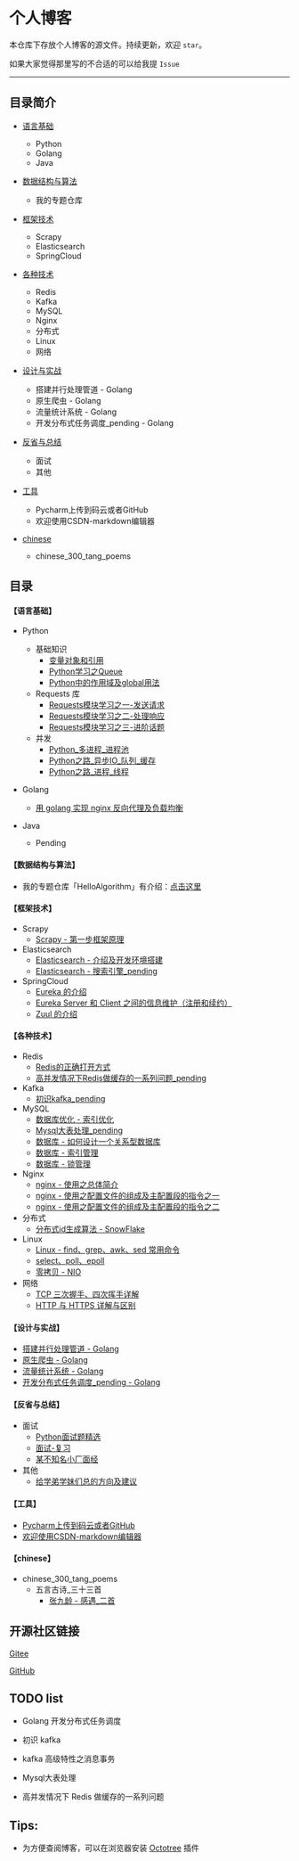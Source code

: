 # 个人博客

本仓库下存放个人博客的源文件。持续更新，欢迎 `star`。

如果大家觉得那里写的不合适的可以给我提 `Issue`

---

## 目录简介

- [语言基础](#语言基础)
    - Python
    - Golang
    - Java

- [数据结构与算法](#数据结构与算法)
    - 我的专题仓库

- [框架技术](#框架技术)
    - Scrapy
    - Elasticsearch
    - SpringCloud
    
- [各种技术](#各种技术)
    - Redis
    - Kafka
    - MySQL
    - Nginx
    - 分布式
    - Linux
    - 网络

- [设计与实战](#设计与实战)
    - 搭建并行处理管道 - Golang
    - 原生爬虫 - Golang
    - 流量统计系统 - Golang
    - 开发分布式任务调度_pending - Golang

- [反省与总结](#反省与总结)
    - 面试
    - 其他

- [工具](#工具)
    - Pycharm上传到码云或者GitHub
    - 欢迎使用CSDN-markdown编辑器

- [chinese](#chinese)
    - chinese_300_tang_poems

## 目录

#### 【语言基础】

- Python
    - 基础知识
        - [变量对象和引用](./basic/python/basic/变量对象和引用.md)
        - [Python学习之Queue](./basic/python/basic/Python学习之Queue.md)
        - [Python中的作用域及global用法](./basic/python/basic/Python中的作用域及global用法.md)
    - Requests 库
        - [Requests模块学习之一-发送请求](./basic/python/requests/Python学习之Requests模块学习之一-发送请求.md)
        - [Requests模块学习之二-处理响应](./basic/python/requests/Python学习之Requests模块学习之二-处理响应.md)
        - [Requests模块学习之三-进阶话题](./basic/python/requests/Python学习之Requests模块学习之三-进阶话题.md)
    - 并发
        - [Python_多进程_进程池](./basic/python/concurrency/Python_多进程_进程池.md)
        - [Python之路_异步IO_队列_缓存](./basic/python/concurrency/Python_多进程_进程池.md)
        - [Python之路_进程_线程](./basic/python/concurrency/Python_多进程_进程池.md)

- Golang
    - [用 golang 实现 nginx 反向代理及负载均衡](./basic/golang/用go实现nginx反向代理及负载均衡.md)
    
- Java
    - Pending

#### 【数据结构与算法】

- 我的专题仓库「HelloAlgorithm」有介绍：[点击这里](https://github.com/hackfengJam/HelloAlgorithm)

#### 【框架技术】

- Scrapy
    - [Scrapy - 第一步框架原理](./framework/scrapy/第一步Scrapy框架原理.md)
- Elasticsearch
    - [Elasticsearch - 介绍及开发环境搭建](./framework/elasticsearch/Elasticsearch环境搭建.md)
    - [Elasticsearch - 搜索引擎_pending](./framework/elasticsearch/搜索引擎_Elasticsearch_pending.md)
- SpringCloud
    - [Eureka 的介绍](tech/springcloud/Eureka介绍.md)
    - [Eureka Server 和 Client 之间的信息维护（注册和续约）](tech/springcloud/Eureka_Server_和_Client_之间的信息维护（注册和续约）.md)
    - [Zuul 的介绍](tech/springcloud/Zuul介绍.md)

#### 【各种技术】

- Redis
    - [Redis的正确打开方式](tech/redis/Redis的正确打开方式.md)
    - [高并发情况下Redis做缓存的一系列问题_pending](tech/redis/高并发情况下Redis做缓存的一系列问题_pending.md)
- Kafka
    - [初识kafka_pending](tech/kafka/初识kafka_pending.md)
- MySQL
    - [数据库优化 - 索引优化](tech/mysql/数据库优化——索引优化.md)
    - [Mysql大表处理_pending](tech/mysql/Mysql大表处理_pending.md)
    - [数据库 - 如何设计一个关系型数据库](tech/mysql/数据库——1_数据库架构.md)
    - [数据库 - 索引管理](tech/mysql/数据库——2_索引管理.md)
    - [数据库 - 锁管理](tech/mysql/数据库——3_锁管理.md)
- Nginx
    - [nginx - 使用之总体简介](tech/nginx/nginx使用之总体简介.md)
    - [nginx - 使用之配置文件的组成及主配置段的指令之一](tech/nginx/nginx使用之配置文件的组成及主配置段的指令之一.md)
    - [nginx - 使用之配置文件的组成及主配置段的指令之二](tech/nginx/nginx使用之配置文件的组成及主配置段的指令之二.md)
- 分布式
    - [分布式id生成算法 - SnowFlake](tech/distributed/分布式id生成算法SnowFlake.md)
- Linux
    - [Linux - find、grep、awk、sed 常用命令](./tech/linux/Linux.md)
    - [select、poll、epoll](./tech/linux/select_poll_epoll.md)
    - [零拷贝 - NIO](./tech/linux/零拷贝_NIO.md)
- 网络
    - [TCP 三次握手、四次挥手详解](./tech/network/tcp.md)
    - [HTTP 与 HTTPS 详解与区别](./tech/network/http与https.md)

#### 【设计与实战】

- [搭建并行处理管道 - Golang](./design/golang_pipeline/golang_pipeline.md)
- [原生爬虫 - Golang](./design/golang_crawler/golang_crawler.md)
- [流量统计系统 - Golang](./design/golang_analysis/golang_analysis.md)
- [开发分布式任务调度_pending - Golang](./design/golang_crontab/golang_crontab.md)

    
#### 【反省与总结】

- 面试
    - [Python面试题精选](./reflection_and_summary/interview/Python面试题精选.md)
    - [面试-复习](./reflection_and_summary/interview/面试-复习.md)
    - [某不知名小厂面经](./reflection_and_summary/interview/某不知名小厂面经.md)
- 其他    
    - [给学弟学妹们总的方向及建议](./reflection_and_summary/misc/给学弟学妹们总的方向及建议.md)

#### 【工具】

- [Pycharm上传到码云或者GitHub](./tools/Pycharm上传到码云或者GitHub.md)
- [欢迎使用CSDN-markdown编辑器](./tools/欢迎使用CSDN-markdown编辑器.md)

#### 【chinese】

- chinese_300_tang_poems
    - 五言古诗_三十三首
        - [张九龄 - 感遇_二首](./chinese/chinese_300_tang_poems/五言古诗_三十三首/张九龄/感遇_二首.md)


## 开源社区链接

[Gitee](https://gitee.com/hackfun)

[GitHub](https://github.com/hackfengJam)

## TODO list

- Golang 开发分布式任务调度

- 初识 kafka 

- kafka 高级特性之消息事务

- Mysql大表处理

- 高并发情况下 Redis 做缓存的一系列问题

## Tips:

- 为方便查阅博客，可以在浏览器安装 [Octotree](https://github.com/buunguyen/octotree) 插件
